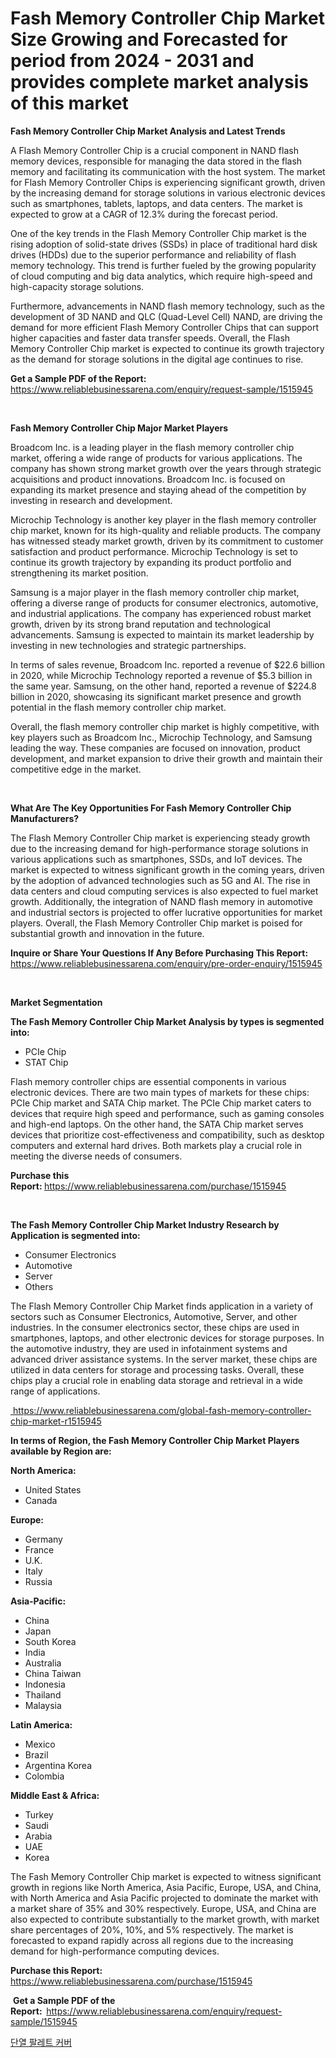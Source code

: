 <p><h1>Fash Memory Controller Chip Market Size Growing and Forecasted for period from 2024 - 2031 and provides complete market analysis of this market</h1></p><p><strong>Fash Memory Controller Chip Market Analysis and Latest Trends</strong></p>
<p><p>A Flash Memory Controller Chip is a crucial component in NAND flash memory devices, responsible for managing the data stored in the flash memory and facilitating its communication with the host system. The market for Flash Memory Controller Chips is experiencing significant growth, driven by the increasing demand for storage solutions in various electronic devices such as smartphones, tablets, laptops, and data centers. The market is expected to grow at a CAGR of 12.3% during the forecast period.</p><p>One of the key trends in the Flash Memory Controller Chip market is the rising adoption of solid-state drives (SSDs) in place of traditional hard disk drives (HDDs) due to the superior performance and reliability of flash memory technology. This trend is further fueled by the growing popularity of cloud computing and big data analytics, which require high-speed and high-capacity storage solutions.</p><p>Furthermore, advancements in NAND flash memory technology, such as the development of 3D NAND and QLC (Quad-Level Cell) NAND, are driving the demand for more efficient Flash Memory Controller Chips that can support higher capacities and faster data transfer speeds. Overall, the Flash Memory Controller Chip market is expected to continue its growth trajectory as the demand for storage solutions in the digital age continues to rise.</p></p>
<p><strong>Get a Sample PDF of the Report:&nbsp;</strong> <a href="https://www.reliablebusinessarena.com/enquiry/request-sample/1515945">https://www.reliablebusinessarena.com/enquiry/request-sample/1515945</a></p>
<p>&nbsp;</p>
<p><strong>Fash Memory Controller Chip Major Market Players</strong></p>
<p><p>Broadcom Inc. is a leading player in the flash memory controller chip market, offering a wide range of products for various applications. The company has shown strong market growth over the years through strategic acquisitions and product innovations. Broadcom Inc. is focused on expanding its market presence and staying ahead of the competition by investing in research and development.</p><p>Microchip Technology is another key player in the flash memory controller chip market, known for its high-quality and reliable products. The company has witnessed steady market growth, driven by its commitment to customer satisfaction and product performance. Microchip Technology is set to continue its growth trajectory by expanding its product portfolio and strengthening its market position.</p><p>Samsung is a major player in the flash memory controller chip market, offering a diverse range of products for consumer electronics, automotive, and industrial applications. The company has experienced robust market growth, driven by its strong brand reputation and technological advancements. Samsung is expected to maintain its market leadership by investing in new technologies and strategic partnerships.</p><p>In terms of sales revenue, Broadcom Inc. reported a revenue of $22.6 billion in 2020, while Microchip Technology reported a revenue of $5.3 billion in the same year. Samsung, on the other hand, reported a revenue of $224.8 billion in 2020, showcasing its significant market presence and growth potential in the flash memory controller chip market.</p><p>Overall, the flash memory controller chip market is highly competitive, with key players such as Broadcom Inc., Microchip Technology, and Samsung leading the way. These companies are focused on innovation, product development, and market expansion to drive their growth and maintain their competitive edge in the market.</p></p>
<p>&nbsp;</p>
<p><strong>What Are The Key Opportunities For Fash Memory Controller Chip Manufacturers?</strong></p>
<p><p>The Flash Memory Controller Chip market is experiencing steady growth due to the increasing demand for high-performance storage solutions in various applications such as smartphones, SSDs, and IoT devices. The market is expected to witness significant growth in the coming years, driven by the adoption of advanced technologies such as 5G and AI. The rise in data centers and cloud computing services is also expected to fuel market growth. Additionally, the integration of NAND flash memory in automotive and industrial sectors is projected to offer lucrative opportunities for market players. Overall, the Flash Memory Controller Chip market is poised for substantial growth and innovation in the future.</p></p>
<p><strong>Inquire or Share Your Questions If Any Before Purchasing This Report:</strong> <a href="https://www.reliablebusinessarena.com/enquiry/pre-order-enquiry/1515945">https://www.reliablebusinessarena.com/enquiry/pre-order-enquiry/1515945</a></p>
<p>&nbsp;</p>
<p><strong>Market Segmentation</strong></p>
<p><strong>The Fash Memory Controller Chip Market Analysis by types is segmented into:</strong></p>
<p><ul><li>PCIe Chip</li><li>STAT Chip</li></ul></p>
<p><p>Flash memory controller chips are essential components in various electronic devices. There are two main types of markets for these chips: PCIe Chip market and SATA Chip market. The PCIe Chip market caters to devices that require high speed and performance, such as gaming consoles and high-end laptops. On the other hand, the SATA Chip market serves devices that prioritize cost-effectiveness and compatibility, such as desktop computers and external hard drives. Both markets play a crucial role in meeting the diverse needs of consumers.</p></p>
<p><strong>Purchase this Report:&nbsp;</strong><a href="https://www.reliablebusinessarena.com/purchase/1515945">https://www.reliablebusinessarena.com/purchase/1515945</a></p>
<p>&nbsp;</p>
<p><strong>The Fash Memory Controller Chip Market Industry Research by Application is segmented into:</strong></p>
<p><ul><li>Consumer Electronics</li><li>Automotive</li><li>Server</li><li>Others</li></ul></p>
<p><p>The Flash Memory Controller Chip Market finds application in a variety of sectors such as Consumer Electronics, Automotive, Server, and other industries. In the consumer electronics sector, these chips are used in smartphones, laptops, and other electronic devices for storage purposes. In the automotive industry, they are used in infotainment systems and advanced driver assistance systems. In the server market, these chips are utilized in data centers for storage and processing tasks. Overall, these chips play a crucial role in enabling data storage and retrieval in a wide range of applications.</p></p>
<p><a href="https://www.reliablebusinessarena.com/global-fash-memory-controller-chip-market-r1515945">&nbsp;https://www.reliablebusinessarena.com/global-fash-memory-controller-chip-market-r1515945</a></p>
<p><strong>In terms of Region, the Fash Memory Controller Chip Market Players available by Region are:</strong></p>
<p>
    <p> <strong> North America: </strong>
        <ul>
            <li>United States</li>
            <li>Canada</li>
        </ul>
        </p> 
    <p> <strong> Europe: </strong>
        <ul>
            <li>Germany</li>
            <li>France</li>
            <li>U.K.</li>
            <li>Italy</li>
            <li>Russia</li>
        </ul>
        </p> 
    <p> <strong> Asia-Pacific: </strong>
        <ul>
            <li>China</li>
            <li>Japan</li>
            <li>South Korea</li>
            <li>India</li>
            <li>Australia</li>
            <li>China Taiwan</li>
            <li>Indonesia</li>
            <li>Thailand</li>
            <li>Malaysia</li>
        </ul>
        </p> 
    <p> <strong> Latin America: </strong>
        <ul>
            <li>Mexico</li>
            <li>Brazil</li>
            <li>Argentina Korea</li>
            <li>Colombia</li>
        </ul>
        </p> 
    <p> <strong> Middle East & Africa: </strong>
        <ul>
            <li>Turkey</li>
            <li>Saudi</li>
            <li>Arabia</li>
            <li>UAE</li>
            <li>Korea</li>
        </ul>
    </p>
    </p>
<p><p>The Fash Memory Controller Chip market is expected to witness significant growth in regions like North America, Asia Pacific, Europe, USA, and China, with North America and Asia Pacific projected to dominate the market with a market share of 35% and 30% respectively. Europe, USA, and China are also expected to contribute substantially to the market growth, with market share percentages of 20%, 10%, and 5% respectively. The market is forecasted to expand rapidly across all regions due to the increasing demand for high-performance computing devices.</p></p>
<p><strong>Purchase this Report: </strong><a href="https://www.reliablebusinessarena.com/purchase/1515945">https://www.reliablebusinessarena.com/purchase/1515945</a></p>
<p>&nbsp;<strong>Get a Sample PDF of the Report:&nbsp;&nbsp;</strong><a href="https://www.reliablebusinessarena.com/enquiry/request-sample/1515945">https://www.reliablebusinessarena.com/enquiry/request-sample/1515945</a></p>
<p><strong></strong></p>
<p><p><a href="https://github.com/sarassiksa/Market-Research-Report-List-1/blob/main/28197341968.md">단열 팔레트 커버</a></p></p>
